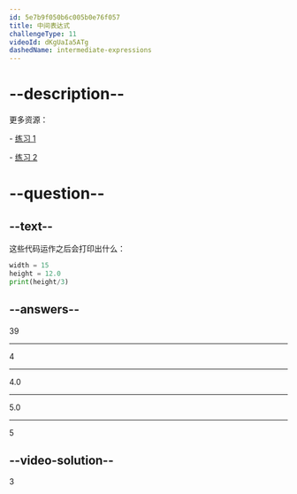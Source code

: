 ```yaml
---
id: 5e7b9f050b6c005b0e76f057
title: 中间表达式
challengeType: 11
videoId: dKgUaIa5ATg
dashedName: intermediate-expressions
---
```


# --description--

更多资源：

\- [练习 1](https://youtu.be/t_4DPwsaGDY)

\- [练习 2](https://youtu.be/wgkC8SxraAQ)

# --question--

## --text--

这些代码运作之后会打印出什么：

```python
width = 15
height = 12.0
print(height/3)
```

## --answers--

39

---

4

---

4.0

---

5.0

---

5

## --video-solution--

3

